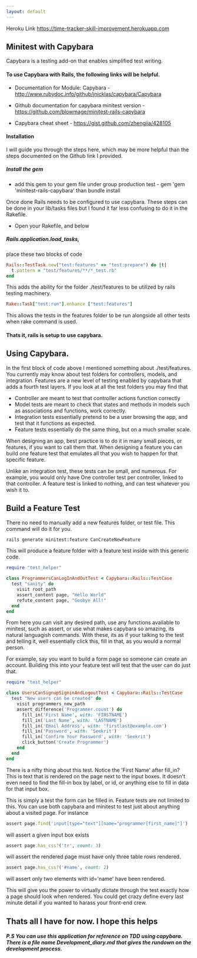 ```yaml
---
layout: default
---
```


Heroku Link https://time-tracker-skill-improvement.herokuapp.com

## Minitest with Capybara

Capybara is a testing add-on that enables simplified test writing.

#### To use Capybara with Rails, the following links will be helpful.
* Documentation for Module: Capybara - http://www.rubydoc.info/github/jnicklas/capybara/Capybara

* Github documentation for capybara minitest version -
https://github.com/blowmage/minitest-rails-capybara

* Capybara cheat sheet - https://gist.github.com/zhengjia/428105

#### Installation
I will guide you through the steps here, which may be more helpful than the steps documented on the Github link I provided.

##### Install the gem
* add this gem to your gem file under group production test - gem 'gem 'minitest-rails-capybara' than bundle install

Once done Rails needs to be configured to use capybara.
These steps can be done in your lib/tasks files but I found it far less confusing to do it in the Rakefile.
* Open your Rakefile, and below

##### Rails.application.load_tasks,
place these two blocks of code

```ruby
Rails::TestTask.new("test:features" => "test:prepare") do |t|
  t.pattern = "test/features/**/*_test.rb"
end
```
This adds the ability for the folder ./test/features to be utilized by rails testing machinery.

```ruby
Rake::Task["test:run"].enhance ["test:features"]
```

This allows the tests in the features folder to be run alongside all other tests when rake command is used.

#### Thats it, rails is setup to use capybara.

## Using Capybara.

In the first block of code above I mentioned something about ./test/features. You currently may know about test folders for controllers, models, and integration. Features are a new level of testing enabled by capybara that adds a fourth test layers.
If you look at all the test folders you may find that
* Controller are meant to test that controller actions function correctly
* Model tests are meant to check that states and methods in models such as associations and functions, work correctly.
* Integration tests essentially pretend to be a user browsing the app, and test that it functions as expected.
* Feature tests essentially do the same thing, but on a much smaller scale.

When designing an app, best practice is to do it in many small pieces, or features, if you want to call them that. When designing a feature you can build one feature test that emulates all that you wish to happen for that specific feature.

 Unlike an integration test, these tests can be small, and numerous. For example, you would only have One controller test per controller, linked to that controller. A feature test is linked to nothing, and can test whatever you wish it to.

## Build a Feature Test

There no need to manually add a new features folder, or test file.
This command will do it for you.

```bash
rails generate minitest:feature CanCreateNewFeature
```
This will produce a feature folder with a feature test inside with this generic code.

```ruby
require "test_helper"

class ProgrammersCanLogInAndOutTest < Capybara::Rails::TestCase
  test "sanity" do
    visit root_path
    assert_content page, "Hello World"
    refute_content page, "Goobye All!"
  end
end
```

From here you can visit any desired path, use any functions available to minitest, such as assert, or use what makes capybara so amazing, its natural languagish commands. With these, its as if your talking to the test and telling it, well essentially click this, fill in that, as you would a normal person.

For example, say you want to build a form page so someone can create an account. Building this into your feature test will test that the user can do just that.

```ruby
require "test_helper"

class UsersCanSignupSigninAndLogoutTest < Capybara::Rails::TestCase
  test "New users can be created" do
    visit programmers_new_path
    assert_difference('Programmer.count') do
      fill_in('First Name', with: 'FIRSTNAME')
      fill_in('Last Name', with: 'LASTNAME')
      fill_in('Email Address', with: 'firstlast@example.com')
      fill_in('Password', with: 'Seekrit')
      fill_in('Confirm Your Password', with: 'Seekrit')
      click_button('Create Programmer')
    end
  end
end
```

There is a nifty thing about this test. Notice the 'First Name' after fill_in? This is text that is rendered on the page next to the input boxes. It doesn't even need to find the fill-in box by label, or id, or anything else to fill in data for that input box.

This is simply a test the form can be filled in. Feature tests are not limited to this. You can use both capybara and minitest to test just about anything about a visited page. For instance
```ruby
assert page.find('input[type="text"][name="programmer[first_name]"]')
```
will assert a given input box exists

```ruby
assert page.has_css?('tr', count: 3)
```
will assert the rendered page must have only three table rows rendered.

```ruby
assert page.has_css?('#name', count: 2)
```
will assert only two elements with id='name' have been rendered.

This will give you the power to virtually dictate through the test exactly how a page should look when rendered. You could get crazy define every last minute detail if you wanted to harass your front-end crew.

## Thats all I have for now. I hope this helps
##### P.S You can use this application for reference on TDD using capybara. There is a file name Development_diary.md that gives the rundown on the development process.
